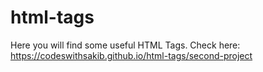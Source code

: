 # html-tags
Here you will find some useful HTML Tags.
Check here: https://codeswithsakib.github.io/html-tags/second-project
